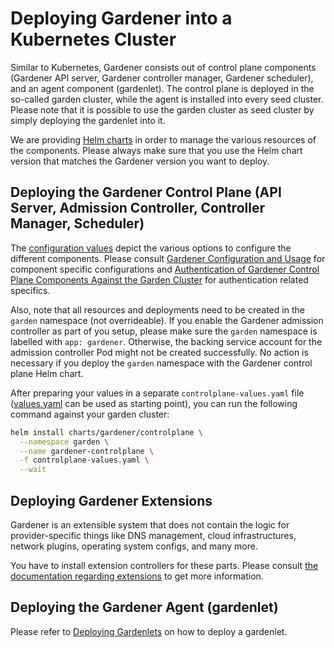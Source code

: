 # Deploying Gardener into a Kubernetes Cluster

Similar to Kubernetes, Gardener consists out of control plane components (Gardener API server, Gardener controller manager, Gardener scheduler), and an agent component (gardenlet).
The control plane is deployed in the so-called garden cluster, while the agent is installed into every seed cluster.
Please note that it is possible to use the garden cluster as seed cluster by simply deploying the gardenlet into it.

We are providing [Helm charts](../../charts/gardener) in order to manage the various resources of the components.
Please always make sure that you use the Helm chart version that matches the Gardener version you want to deploy.

## Deploying the Gardener Control Plane (API Server, Admission Controller, Controller Manager, Scheduler)

The [configuration values](../../charts/gardener/controlplane/values.yaml) depict the various options to configure the different components.
Please consult [Gardener Configuration and Usage](../usage/configuration.md) for component specific configurations and [Authentication of Gardener Control Plane Components Against the Garden Cluster](./authentication_gardener_control_plane.md) for authentication related specifics.

Also, note that all resources and deployments need to be created in the `garden` namespace (not overrideable).
If you enable the Gardener admission controller as part of you setup, please make sure the `garden` namespace is labelled with `app: gardener`.
Otherwise, the backing service account for the admission controller Pod might not be created successfully.
No action is necessary if you deploy the `garden` namespace with the Gardener control plane Helm chart.

After preparing your values in a separate `controlplane-values.yaml` file ([values.yaml](../../charts/gardener/controlplane/values.yaml) can be used as starting point), you can run the following command against your garden cluster:

```bash
helm install charts/gardener/controlplane \
  --namespace garden \
  --name gardener-controlplane \
  -f controlplane-values.yaml \
  --wait
```

## Deploying Gardener Extensions

Gardener is an extensible system that does not contain the logic for provider-specific things like DNS management, cloud infrastructures, network plugins, operating system configs, and many more.

You have to install extension controllers for these parts.
Please consult [the documentation regarding extensions](../extensions/overview.md) to get more information.

## Deploying the Gardener Agent (gardenlet)

Please refer to [Deploying Gardenlets](./deploy_gardenlet.md) on how to deploy a gardenlet.